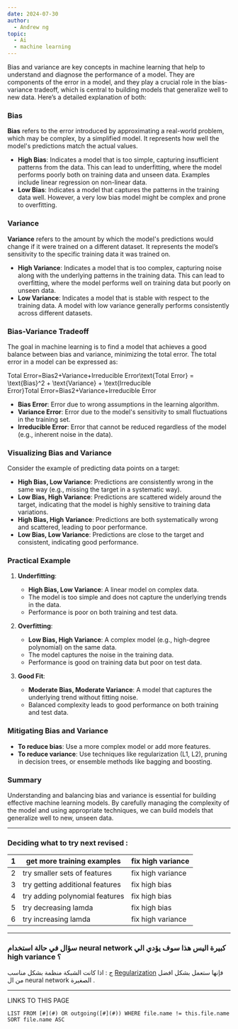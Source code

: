 ```yaml
---
date: 2024-07-30
author:
  - Andrew ng
topic:
  - Ai
  - machine learning
---
```


Bias and variance are key concepts in machine learning that help to understand and diagnose the performance of a model. They are components of the error in a model, and they play a crucial role in the bias-variance tradeoff, which is central to building models that generalize well to new data. Here’s a detailed explanation of both:

### Bias

**Bias** refers to the error introduced by approximating a real-world problem, which may be complex, by a simplified model. It represents how well the model's predictions match the actual values.

- **High Bias**: Indicates a model that is too simple, capturing insufficient patterns from the data. This can lead to underfitting, where the model performs poorly both on training data and unseen data. Examples include linear regression on non-linear data.
- **Low Bias**: Indicates a model that captures the patterns in the training data well. However, a very low bias model might be complex and prone to overfitting.

### Variance

**Variance** refers to the amount by which the model's predictions would change if it were trained on a different dataset. It represents the model’s sensitivity to the specific training data it was trained on.

- **High Variance**: Indicates a model that is too complex, capturing noise along with the underlying patterns in the training data. This can lead to overfitting, where the model performs well on training data but poorly on unseen data.
- **Low Variance**: Indicates a model that is stable with respect to the training data. A model with low variance generally performs consistently across different datasets.

### Bias-Variance Tradeoff

The goal in machine learning is to find a model that achieves a good balance between bias and variance, minimizing the total error. The total error in a model can be expressed as:

Total Error=Bias2+Variance+Irreducible Error\text{Total Error} = \text{Bias}^2 + \text{Variance} + \text{Irreducible Error}Total Error=Bias2+Variance+Irreducible Error

- **Bias Error**: Error due to wrong assumptions in the learning algorithm.
- **Variance Error**: Error due to the model's sensitivity to small fluctuations in the training set.
- **Irreducible Error**: Error that cannot be reduced regardless of the model (e.g., inherent noise in the data).

### Visualizing Bias and Variance

Consider the example of predicting data points on a target:

- **High Bias, Low Variance**: Predictions are consistently wrong in the same way (e.g., missing the target in a systematic way).
- **Low Bias, High Variance**: Predictions are scattered widely around the target, indicating that the model is highly sensitive to training data variations.
- **High Bias, High Variance**: Predictions are both systematically wrong and scattered, leading to poor performance.
- **Low Bias, Low Variance**: Predictions are close to the target and consistent, indicating good performance.

### Practical Example

1. **Underfitting**:
    
    - **High Bias, Low Variance**: A linear model on complex data.
    - The model is too simple and does not capture the underlying trends in the data.
    - Performance is poor on both training and test data.
2. **Overfitting**:
    
    - **Low Bias, High Variance**: A complex model (e.g., high-degree polynomial) on the same data.
    - The model captures the noise in the training data.
    - Performance is good on training data but poor on test data.
3. **Good Fit**:
    
    - **Moderate Bias, Moderate Variance**: A model that captures the underlying trend without fitting noise.
    - Balanced complexity leads to good performance on both training and test data.

### Mitigating Bias and Variance

- **To reduce bias**: Use a more complex model or add more features.
- **To reduce variance**: Use techniques like regularization (L1, L2), pruning in decision trees, or ensemble methods like bagging and boosting.

### Summary

Understanding and balancing bias and variance is essential for building effective machine learning models. By carefully managing the complexity of the model and using appropriate techniques, we can build models that generalize well to new, unseen data.

----
### Deciding what to try next revised : 

| 1 | get more training examples       | fix high variance  |
|---|----------------------------------|--------------------|
| 2 | try smaller sets of features     | fix high variance  |
| 3 | try getting additional features  | fix high bias      |
| 4 | try adding polynomial features   | fix high bias      |
| 5 | try decreasing lamda             | fix high bias      |
| 6 | try increasing lamda             | fix high variance  |

---
### سؤال في حالة استخدام neural network كبيرة اليس هذا سوف يؤدي الي high variance ؟ 
ج : اذا كانت الشبكة منظمة بشكل مناسب [Regularization](Regularization.md) فإنها ستعمل بشكل افضل من ال neural network الصغيرة .  

----

LINKS TO THIS PAGE 
```dataview
LIST FROM [#](#) OR outgoing([#](#)) WHERE file.name != this.file.name SORT file.name ASC
```

